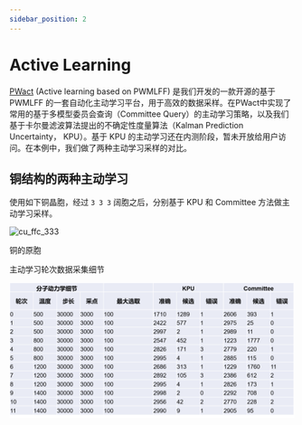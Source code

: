 ```yaml
---
sidebar_position: 2
---
```


# Active Learning

[PWact](../active%20learning/README.md) (Active learning based on PWMLFF) 是我们开发的一款开源的基于 PWMLFF 的一套自动化主动学习平台，用于高效的数据采样。在PWact中实现了常用的基于多模型委员会查询（Committee Query）的主动学习策略，以及我们基于卡尔曼滤波算法提出的不确定性度量算法（Kalman Prediction Uncertainty， KPU）。基于 KPU 的主动学习还在内测阶段，暂未开放给用户访问。在本例中，我们做了两种主动学习采样的对比。

## 铜结构的两种主动学习

使用如下铜晶胞，经过 `3 3 3` 阔胞之后，分别基于 KPU 和 Committee 方法做主动学习采样。

  <tr>
    <td>
      <img src={require("./pictures/ffc-333-108-cu.png").default}  alt="cu_ffc_333" width="100" />
      <p>铜的原胞</p>
    </td>
  </tr>


主动学习轮次数据采集细节

![proportion_time](./pictures/exp_3_cu_tabel.png)
